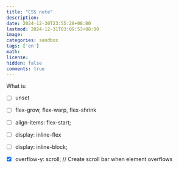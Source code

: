 ```yaml
---
title: "CSS note"
description: 
date: 2024-12-30T23:55:28+08:00
lastmod: 2024-12-31T03:09:53+08:00
image: 
categories: sandbox
tags: ['en']
math: 
license: 
hidden: false
comments: true
---
```


What is:
- [ ] unset
- [ ] flex-grow, flex-warp, flex-shrink
- [ ] align-items: flex-start;
- [ ] display: inline-flex
- [ ] display: inline-block;
- [x] overflow-y: scroll; // Create scroll bar when element overflows

